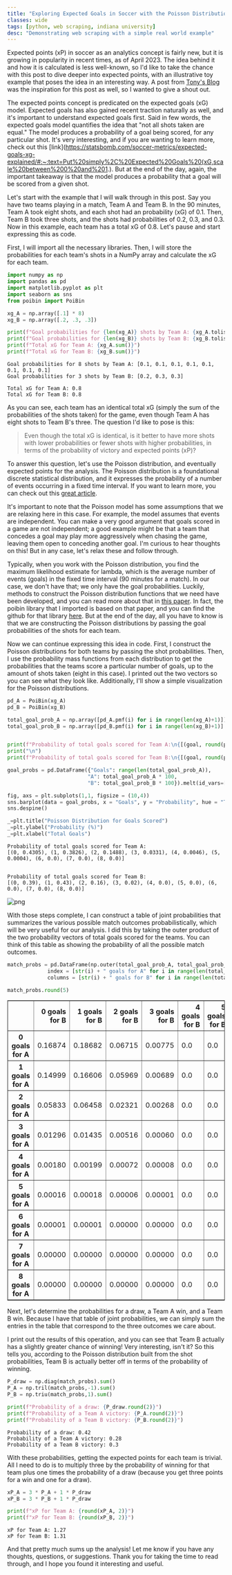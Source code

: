 ```yaml
---
title: "Exploring Expected Goals in Soccer with the Poisson Distribution"
classes: wide
tags: [python, web scraping, indiana university]
desc: "Demonstrating web scraping with a simple real world example"
---
```


Expected points (xP) in soccer as an analytics concept is fairly new, but it is growing in popularity in recent times, as of April 2023. The idea behind it and how it is calculated is less well-known, so I'd like to take the chance with this post to dive deeper into expected points, with an illustrative toy example that poses the idea in an interesting way. A post from [Tony's Blog](https://tonyelhabr.rbind.io/posts/epl-xpts-simulation-1/#fn3) was the inspiration for this post as well, so I wanted to give a shout out.

The expected points concept is predicated on the expected goals (xG) model. Expected goals has also gained recent traction naturally as well, and it's important to understand expected goals first. Said in few words, the expected goals model quantifies the idea that "not all shots taken are equal." The model produces a probability of a goal being scored, for any particular shot. It's very interesting, and if you are wanting to learn more, check out this [link](https://statsbomb.com/soccer-metrics/expected-goals-xg-explained/#:~:text=Put%20simply%2C%20Expected%20Goals%20(xG,scale%20between%200%20and%201.). But at the end of the day, again, the important takeaway is that the model produces a probability that a goal will be scored from a given shot.

Let's start with the example that I will walk through in this post. Say you have two teams playing in a match, Team A and Team B. In the 90 minutes, Team A took eight shots, and each shot had an probability (xG) of 0.1. Then, Team B took three shots, and the shots had probabilities of 0.2, 0.3, and 0.3. Now in this example, each team has a total xG of 0.8. Let's pause and start expressing this as code.

First, I will import all the necessary libraries. Then, I will store the probabilities for each team's shots in a NumPy array and calculate the xG for each team.


```python
import numpy as np
import pandas as pd
import matplotlib.pyplot as plt
import seaborn as sns
from poibin import PoiBin
```


```python
xg_A = np.array([.1] * 8)
xg_B = np.array([.2, .3, .3])

print(f"Goal probabilities for {len(xg_A)} shots by Team A: {xg_A.tolist()}")
print(f"Goal probabilities for {len(xg_B)} shots by Team B: {xg_B.tolist()}\n")
print(f"Total xG for Team A: {xg_A.sum()}")
print(f"Total xG for Team B: {xg_B.sum()}")
```

    Goal probabilities for 8 shots by Team A: [0.1, 0.1, 0.1, 0.1, 0.1, 0.1, 0.1, 0.1]
    Goal probabilities for 3 shots by Team B: [0.2, 0.3, 0.3]
    
    Total xG for Team A: 0.8
    Total xG for Team B: 0.8


As you can see, each team has an identical total xG (simply the sum of the probabilities of the shots taken) for the game, even though Team A has eight shots to Team B's three. The question I'd like to pose is this:

> Even though the total xG is identical, is it better to have more shots with lower probabilities or fewer shots with higher probabilities, in terms of the probability of victory and expected points (xP)?

To answer this question, let's use the Poisson distribution, and eventually expected points for the analysis. The Poisson distribution is a foundational discrete statistical distribution, and it expresses the probability of a number of events occurring in a fixed time interval. If you want to learn more, you can check out this [great article](https://towardsdatascience.com/poisson-distribution-intuition-and-derivation-1059aeab90d).

It's important to note that the Poisson model has some assumptions that we are relaxing here in this case. For example, the model assumes that events are independent. You can make a very good argument that goals scored in a game are not independent; a good example might be that a team that concedes a goal may play more aggressively when chasing the game, leaving them open to conceding another goal. I'm curious to hear thoughts on this! But in any case, let's relax these and follow through.

Typically, when you work with the Poisson distribution, you find the maximum likelihood estimate for lambda, which is the average number of events (goals) in the fixed time interval (90 minutes for a match). In our case, we don't have that; we only have the goal probabilities. Luckily, methods to construct the Poisson distribution functions that we need have been developed, and you can read more about that in [this paper](https://www.researchgate.net/profile/Yili-Hong/publication/257017356_On_computing_the_distribution_function_for_the_Poisson_binomial_distribution/links/5a02feebaca2720c32650fb3/On-computing-the-distribution-function-for-the-Poisson-binomial-distribution.pdf). In fact, the poibin library that I imported is based on that paper, and you can find the github for that library [here](https://github.com/tsakim/poibin). But at the end of the day, all you have to know is that we are constructing the Poisson distributions by passing the goal probabilities of the shots for each team.

Now we can continue expressing this idea in code. First, I construct the Poisson distributions for both teams by passing the shot probabilities. Then, I use the probability mass functions from each distribution to get the probabilities that the teams score a particular number of goals, up to the amount of shots taken (eight in this case). I printed out the two vectors so you can see what they look like. Additionally, I'll show a simple visualization for the Poisson distributions.


```python
pd_A = PoiBin(xg_A)
pd_B = PoiBin(xg_B)

total_goal_prob_A = np.array([pd_A.pmf(i) for i in range(len(xg_A)+1)])
total_goal_prob_B = np.array([pd_B.pmf(i) for i in range(len(xg_B)+1)] + [0] * (len(xg_A) - len(xg_B)))


print(f"Probability of total goals scored for Team A:\n{[(goal, round(prob,4)) for goal, prob in enumerate(total_goal_prob_A)]}")
print("\n")
print(f"Probability of total goals scored for Team B:\n{[(goal, round(prob,2)) for goal, prob in enumerate(total_goal_prob_B)]}\n\n")

goal_probs = pd.DataFrame({"Goals": range(len(total_goal_prob_A)),
                          "A": total_goal_prob_A * 100,
                          "B": total_goal_prob_B * 100}).melt(id_vars=["Goals"], var_name="Team", value_name="Probability")

fig, axs = plt.subplots(1,1, figsize = (10,4))
sns.barplot(data = goal_probs, x = "Goals", y = "Probability", hue = "Team", palette = ['r', 'b'], alpha = 0.8)
sns.despine()

_=plt.title("Poisson Distribution for Goals Scored")
_=plt.ylabel("Probability (%)")
_=plt.xlabel("Total Goals")
```

    Probability of total goals scored for Team A:
    [(0, 0.4305), (1, 0.3826), (2, 0.1488), (3, 0.0331), (4, 0.0046), (5, 0.0004), (6, 0.0), (7, 0.0), (8, 0.0)]
    
    
    Probability of total goals scored for Team B:
    [(0, 0.39), (1, 0.43), (2, 0.16), (3, 0.02), (4, 0.0), (5, 0.0), (6, 0.0), (7, 0.0), (8, 0.0)]
    
    



    
![png](output_4_1.png)
    


With those steps complete, I can construct a table of joint probabilities that summarizes the various possible match outcomes probabilistically, which will be very useful for our analysis. I did this by taking the outer product of the two probability vectors of total goals scored for the teams. You can think of this table as showing the probability of all the possible match outcomes.


```python
match_probs = pd.DataFrame(np.outer(total_goal_prob_A, total_goal_prob_B), 
             index = [str(i) + " goals for A" for i in range(len(total_goal_prob_A))], 
             columns = [str(i) + " goals for B" for i in range(len(total_goal_prob_B))])

match_probs.round(5)
```




<div>
<style scoped>
    .dataframe tbody tr th:only-of-type {
        vertical-align: middle;
    }

    .dataframe tbody tr th {
        vertical-align: top;
    }

    .dataframe thead th {
        text-align: right;
    }
</style>
<table border="1" class="dataframe">
  <thead>
    <tr style="text-align: right;">
      <th></th>
      <th>0 goals for B</th>
      <th>1 goals for B</th>
      <th>2 goals for B</th>
      <th>3 goals for B</th>
      <th>4 goals for B</th>
      <th>5 goals for B</th>
      <th>6 goals for B</th>
      <th>7 goals for B</th>
      <th>8 goals for B</th>
    </tr>
  </thead>
  <tbody>
    <tr>
      <th>0 goals for A</th>
      <td>0.16874</td>
      <td>0.18682</td>
      <td>0.06715</td>
      <td>0.00775</td>
      <td>0.0</td>
      <td>0.0</td>
      <td>0.0</td>
      <td>0.0</td>
      <td>0.0</td>
    </tr>
    <tr>
      <th>1 goals for A</th>
      <td>0.14999</td>
      <td>0.16606</td>
      <td>0.05969</td>
      <td>0.00689</td>
      <td>0.0</td>
      <td>0.0</td>
      <td>0.0</td>
      <td>0.0</td>
      <td>0.0</td>
    </tr>
    <tr>
      <th>2 goals for A</th>
      <td>0.05833</td>
      <td>0.06458</td>
      <td>0.02321</td>
      <td>0.00268</td>
      <td>0.0</td>
      <td>0.0</td>
      <td>0.0</td>
      <td>0.0</td>
      <td>0.0</td>
    </tr>
    <tr>
      <th>3 goals for A</th>
      <td>0.01296</td>
      <td>0.01435</td>
      <td>0.00516</td>
      <td>0.00060</td>
      <td>0.0</td>
      <td>0.0</td>
      <td>0.0</td>
      <td>0.0</td>
      <td>0.0</td>
    </tr>
    <tr>
      <th>4 goals for A</th>
      <td>0.00180</td>
      <td>0.00199</td>
      <td>0.00072</td>
      <td>0.00008</td>
      <td>0.0</td>
      <td>0.0</td>
      <td>0.0</td>
      <td>0.0</td>
      <td>0.0</td>
    </tr>
    <tr>
      <th>5 goals for A</th>
      <td>0.00016</td>
      <td>0.00018</td>
      <td>0.00006</td>
      <td>0.00001</td>
      <td>0.0</td>
      <td>0.0</td>
      <td>0.0</td>
      <td>0.0</td>
      <td>0.0</td>
    </tr>
    <tr>
      <th>6 goals for A</th>
      <td>0.00001</td>
      <td>0.00001</td>
      <td>0.00000</td>
      <td>0.00000</td>
      <td>0.0</td>
      <td>0.0</td>
      <td>0.0</td>
      <td>0.0</td>
      <td>0.0</td>
    </tr>
    <tr>
      <th>7 goals for A</th>
      <td>0.00000</td>
      <td>0.00000</td>
      <td>0.00000</td>
      <td>0.00000</td>
      <td>0.0</td>
      <td>0.0</td>
      <td>0.0</td>
      <td>0.0</td>
      <td>0.0</td>
    </tr>
    <tr>
      <th>8 goals for A</th>
      <td>0.00000</td>
      <td>0.00000</td>
      <td>0.00000</td>
      <td>0.00000</td>
      <td>0.0</td>
      <td>0.0</td>
      <td>0.0</td>
      <td>0.0</td>
      <td>0.0</td>
    </tr>
  </tbody>
</table>
</div>



Next, let's determine the probabilities for a draw, a Team A win, and a Team B win. Because I have that table of joint probabilities, we can simply sum the entries in the table that correspond to the three outcomes we care about.

I print out the results of this operation, and you can see that Team B actually has a slightly greater chance of winning! Very interesting, isn't it? So this tells you, according to the Poisson distribution built from the shot probabilities, Team B is actually better off in terms of the probability of winning.


```python
P_draw = np.diag(match_probs).sum()
P_A = np.tril(match_probs,-1).sum()
P_B = np.triu(match_probs,1).sum()

print(f"Probability of a draw: {P_draw.round(2)}")
print(f"Probability of a Team A victory: {P_A.round(2)}")
print(f"Probability of a Team B victory: {P_B.round(2)}")
```

    Probability of a draw: 0.42
    Probability of a Team A victory: 0.28
    Probability of a Team B victory: 0.3


With these probabilities, getting the expected points for each team is trivial. All I need to do is to multiply three by the probability of winning for that team plus one times the probability of a draw (because you get three points for a win and one for a draw).


```python
xP_A = 3 * P_A + 1 * P_draw
xP_B = 3 * P_B + 1 * P_draw

print(f"xP for Team A: {round(xP_A, 2)}")
print(f"xP for Team B: {round(xP_B, 2)}")
```

    xP for Team A: 1.27
    xP for Team B: 1.31


And that pretty much sums up the analysis! Let me know if you have any thoughts, questions, or suggestions. Thank you for taking the time to read through, and I hope you found it interesting and useful.
